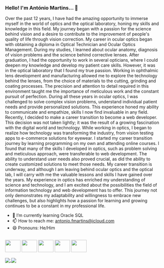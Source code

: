 ### Hello! I'm António Martins...  👋

Over the past 12 years, I have had the amazing opportunity to immerse myself in the world of optics and the optical laboratory, honing my skills and knowledge in this field. My journey began with a passion for the science behind vision and a desire to contribute to the improvement of people's quality of life through vision correction.
My career in ocular optics began with obtaining a diploma in Optical Technician and Ocular Optics Management. During my studies, I learned about ocular anatomy, diagnosis of vision problems and the science behind corrective lenses. After graduation, I had the opportunity to work in several opticians, where I could deepen my knowledge and develop my patient care skills.
However, it was in the optical laboratory that I found my true passion. Working in ophthalmic lens development and manufacturing allowed me to explore the technology behind the lenses, from the choice of materials to the cutting, grinding and coating processes. The precision and attention to detail required in this environment taught me the importance of meticulous work and the constant pursuit of perfection.
During all these years in ocular optics, I was challenged to solve complex vision problems, understand individual patient needs and provide personalized solutions. This experience honed my ability to communicate and empathize, skills I now find invaluable in any field.
Recently, I decided to make a career transition to become a web developer. This decision was not taken lightly; it was the result of a growing fascination with the digital world and technology. While working in optics, I began to realize how technology was transforming the industry, from vision testing apps to e-commerce solutions for eyewear.
I started my career transition journey by learning programming on my own and attending online courses. I found that many of the skills I developed in optics, such as problem solving and meticulous approach, were transferable to web development. The ability to understand user needs also proved crucial, as did the ability to create customized solutions to meet those needs.
My career transition is underway, and although I am leaving behind ocular optics and the optical lab, I will carry with me the valuable lessons and skills I have gained over the years. My experience in optics has enriched my understanding of science and technology, and I am excited about the possibilities the field of information technology and web development has to offer.
This journey not only demonstrates my adaptability and willingness to embrace new challenges, but also highlights how a passion for learning and growing continues to be a constant in my professional life.


- 🌱 I’m currently learning Oracle SQL
- 📫 How to reach me: antonio.fmartins@icloud.com
- 😄 Pronouns: He/Him

<div><br>
<img align="center" height="40" width="50" src="https://cdn.jsdelivr.net/gh/devicons/devicon/icons/html5/html5-original.svg"/>
<img align="center" height="40" width="50" src="https://cdn.jsdelivr.net/gh/devicons/devicon/icons/css3/css3-original.svg" />
<img align="center" height="40" width="50" src="https://cdn.jsdelivr.net/gh/devicons/devicon/icons/javascript/javascript-original.svg"/>
<img align="center" height="40" width="50" src="https://cdn.jsdelivr.net/gh/devicons/devicon/icons/react/react-original.svg"/>
<img align="center" height="40" width="50" src="https://cdn.jsdelivr.net/gh/devicons/devicon/icons/github/github-original.svg"/>
</div>
<br>

<a href="https://github.com/antonio-fmartins/github-readme-stats">
  <img align="center" src="https://github-readme-stats.vercel.app/api?username=antonio-fmartins&show_icons=true&theme=gotham&count_private=true"/>
</a>
<a href="https://github.com/antonio-fmartins/api/top-langs?username=anuraghazra">
  <img align="center" src="https://github-readme-stats.vercel.app/api/top-langs/?username=antonio-fmartins&show_icons=true&theme=gotham&count_private=true"/>



